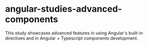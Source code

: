 # angular-studies-advanced-components
This study showcases advanced features in using Angular's built-in directives and in Angular + Typescript components development.
